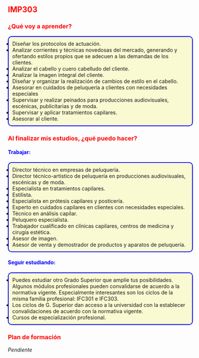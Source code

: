 <style>
h3, h2 {
  color: red;
}
h4 {
  color: blue;
}

ul {
  padding: 10px;
  border: 2px solid blue;
  border-radius: 10px;
  background-color: lightgoldenrodyellow;
}
</style>
## IMP303
### ¿Qué voy a aprender?

- Diseñar los protocolos de actuación.
- Analizar corrientes y técnicas novedosas del mercado, generando y ofertando estilos propios que se adecuen a las demandas de los clientes.
- Analizar el cabello y cuero cabelludo del cliente.
- Analizar la imagen integral del cliente.
- Diseñar y organizar la realización de cambios de estilo en el cabello.
- Asesorar en cuidados de peluquería a clientes con necesidades especiales
- Supervisar y realizar peinados para producciones audiovisuales, escénicas, publicitarias y de moda.
- Supervisar y aplicar tratamientos capilares.
- Asesorar al cliente.

### Al finalizar mis estudios, ¿qué puedo hacer?

#### Trabajar:

- Director técnico en empresas de peluquería.
- Director técnico-artístico de peluquería en producciones audiovisuales, escénicas y de moda.
- Especialista en tratamientos capilares.
- Estilista.
- Especialista en prótesis capilares y posticería.
- Experto en cuidados capilares en clientes con necesidades especiales.
- Técnico en análisis capilar.
- Peluquero especialista.
- Trabajador cualificado en clínicas capilares, centros de medicina y cirugía estética.
- Asesor de imagen.
- Asesor de venta y demostrador de productos y aparatos de peluquería.

#### Seguir estudiando:

- Puedes estudiar otro Grado Superior que amplíe tus posibilidades. Algunos módulos profesionales pueden convalidarse de acuerdo a la normativa vigente. Especialmente interesantes son los ciclos de la misma familia profesional: IFC301 e IFC303.
- Los ciclos de G. Superior dan acceso a la universidad con la establecer convalidaciones de acuerdo con la normativa vigente.
- Cursos de especialización profesional.

### Plan de formación

_Pendiente_
